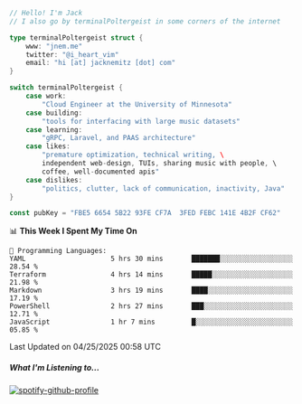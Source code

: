 ```go
// Hello! I'm Jack
// I also go by terminalPoltergeist in some corners of the internet

type terminalPoltergeist struct {
    www: "jnem.me"
    twitter: "@i_heart_vim"
    email: "hi [at] jacknemitz [dot] com"
}

switch terminalPoltergeist {
    case work:
        "Cloud Engineer at the University of Minnesota"
    case building:
        "tools for interfacing with large music datasets"
    case learning:
        "gRPC, Laravel, and PAAS architecture"
    case likes:
        "premature optimization, technical writing, \
        independent web-design, TUIs, sharing music with people, \
        coffee, well-documented apis"
    case dislikes:
        "politics, clutter, lack of communication, inactivity, Java"
}

const pubKey = "FBE5 6654 5B22 93FE CF7A  3FED FEBC 141E 4B2F CF62"
```

<!--START_SECTION:waka-->
📊 **This Week I Spent My Time On** 

```text
💬 Programming Languages: 
YAML                     5 hrs 30 mins       ███████░░░░░░░░░░░░░░░░░░   28.54 % 
Terraform                4 hrs 14 mins       █████░░░░░░░░░░░░░░░░░░░░   21.98 % 
Markdown                 3 hrs 19 mins       ████░░░░░░░░░░░░░░░░░░░░░   17.19 % 
PowerShell               2 hrs 27 mins       ███░░░░░░░░░░░░░░░░░░░░░░   12.71 % 
JavaScript               1 hr 7 mins         █░░░░░░░░░░░░░░░░░░░░░░░░   05.85 % 
```


 Last Updated on 04/25/2025 00:58 UTC
<!--END_SECTION:waka-->

##### What I'm Listening to...

[![spotify-github-profile](https://jnem.me/listening-item?maxAge=2592000)](https://jnem.me/listening)
